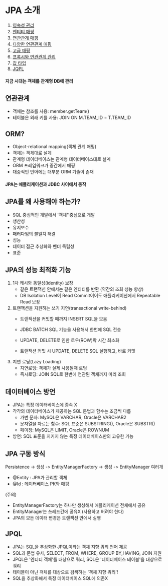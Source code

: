 # JPA 소개

1. [영속성 관리](./1.%20영속성%20관리.md)
2. [엔티티 매핑](./2.%20엔티티%20매핑.md)
3. [연관관계 매핑](./3.%20연관관계%20매핑.md)
4. [다양한 연관관계 매핑](./4.%20다양한%20연관관계%20매핑.md)
5. [고급 매핑](./5.%20고급%20매핑.md)
6. [프록시와 연관관계 관리](./6.%20프록시와%20연관관계%20관리.md)
7. [값 타입](./7.%20값%20타입.md)
8. [JQPL](./8.%20JQPL.md)
#### 지금 시대는 객체를 관계형 DB에 관리

## 연관관계
- 객체는 참조를 사용: member.getTeam()
- 테이블은 외래 키를 사용: JOIN ON M.TEAM_ID = T.TEAM_ID

## ORM?
- Object-relational mapping(객체 관계 매핑)
- 객체는 객체대로 설계
- 관계형 데이터베이스는 관계형 데이터베이스대로 설계
- ORM 프레임워크가 중간에서 매핑
- 대중적인 언어에는 대부분 ORM 기술이 존재

#### JPA는 애플리케이션과 JDBC 사이에서 동작

## JPA를 왜 사용해야 하는가?
- SQL 중심적인 개발에서 '객체''중심으로 개발
- 생산성
- 유지보수
- 패러다임의 불일치 해결
- 성능
- 데이터 접근 추상화와 벤더 독립성
- 표준

## JPA의 성능 최적화 기능
1. 1차 캐시와 동일성(identity) 보장
	- 같은 트랜잭션 안에서는 같은 엔티티를 반환 (약간의 조회 성능 향상)
	- DB Isolation Level이 Read Commit이어도 애플리케이션에서 Repeatable Read 보장
2. 트랜잭션을 지원하는 쓰기 지연(transactional write-behind)
	- 트랜잭션을 커밋할 때까지 INSERT SQL을 모음
	- JDBC BATCH SQL 기능을 사용해서 한번에 SQL 전송

	- UPDATE, DELETE로 인한 로우(ROW)락 시간 최소화
	- 트랜잭션 커밋 시 UPDATE, DELETE SQL 실행하고, 바로 커밋
3. 지연 로딩(Lazy Loading)
	- 지연로딩: 객체가 실제 사용될때 로딩
	- 즉시로딩: JOIN SQL로 한번에 연관된 객체까지 미리 조회


## 데이터베이스 방언
- JPA는 특정 데이터베이스에 종속 X
- 각각의 데이터베이스가 제공하는 SQL 문법과 함수는 조금씩 다름
	- 가변 문자: MySQL은 VARCHAR, Oracle은 VARCHAR2
	- 문자열을 자르는 함수: SQL 표준은 SUBSTRING(), Oracle은 SUBSTR()
	- 페이징: MySQL은 LIMIT, Oracle은 ROWNUM
- 방언: SQL 표준을 지키지 않는 특정 데이터베이스만의 고유한 기능


## JPA 구동 방식
Persistence -> 생성 -> EntityManagerFactory -> 생성 -> EntityManager 여러개
- @Entity : JPA가 관리할 객체
- @Id : 데이터베이스 PK와 매핑

(주의)
- EntityManagerFactory는 하나만 생성해서 애플리케이션 전체에서 공유
- EntityManager는 쓰레드간에 공유X (사용하고 버려야 한다)
- JPA의 모든 데이터 변경은 트랜잭션 안에서 실행


## JPQL
- JPA는 SQL을 추상화한 JPQL이라는 객체 지향 쿼리 언어 제공
- SQL과 문법 유사, SELECT, FROM, WHERE, GROUP BY,HAVING, JOIN 지원
- JPQL은 '엔티티 객체'를 대상으로 쿼리, SQL은 '데이터베이스 테이블'을 대상으로 쿼리
- 테이블이 아닌 객체를 대상으로 검색하는 '객체 지향 쿼리'!
- SQL을 추상화해서 특정 데이터베이스 SQL에 의존X
